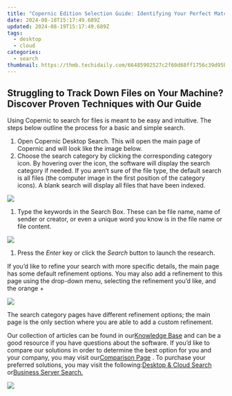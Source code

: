 ```yaml
---
title: "Copernic Edition Selection Guide: Identifying Your Perfect Match Among Various Options"
date: 2024-08-18T15:17:49.689Z
updated: 2024-08-19T15:17:49.689Z
tags:
  - desktop
  - cloud
categories:
  - search
thumbnail: https://thmb.techidaily.com/66485902527c2f60d68ff1756c39d95b2b9ff2d6a92e3e5c77cff27210813f40.jpg
---
```


## Struggling to Track Down Files on Your Machine? Discover Proven Techniques with Our Guide

Using Copernic to search for files is meant to be easy and intuitive. The steps below outline the process for a basic and simple search.

1. Open Copernic Desktop Search. This will open the main page of Copernic and will look like the image below.
2. Choose the search category by clicking the corresponding category icon. By hovering over the icon, the software will display the search category if needed. If you aren’t sure of the file type, the default search is all files (the computer image in the first position of the category icons). A blank search will display all files that have been indexed.

![](https://copernic.com/wp-content/uploads/2023/04/Search-a-file.png)

1. Type the keywords in the Search Box. These can be file name, name of sender or creator, or even a unique word you know is in the file name or file content.

![](https://copernic.com/wp-content/uploads/2023/04/Search-a-file-2.png)

1. Press the _Enter_ key or click the _Search_ button to launch the research.

 If you’d like to refine your search with more specific details, the main page has some default refinement options. You may also add a refinement to this page using the drop-down menu, selecting the refinement you’d like, and the orange +

![](https://copernic.com/wp-content/uploads/2023/04/Search-a-file-3.png)

 The search category pages have different refinement options; the main page is the only section where you are able to add a custom refinement.

 Our collection of articles can be found in our[Knowledge Base](https://copernicsearch.freshdesk.com/en/support/home) and can be a good resource if you have questions about the software. If you’d like to compare our solutions in order to determine the best option for you and your company, you may visit our[Comparison Page](https://copernic.com/comparison/) . To purchase your preferred solutions, you may visit the following:[Desktop & Cloud Search](https://tools.techidaily.com/copernic/download/) or[Business Server Search.](https://tools.techidaily.com/copernic/download/)

<ins class="adsbygoogle"
     style="display:block"
     data-ad-format="autorelaxed"
     data-ad-client="ca-pub-7571918770474297"
     data-ad-slot="1223367746"></ins>



<ins class="adsbygoogle"
     style="display:block"
     data-ad-client="ca-pub-7571918770474297"
     data-ad-slot="8358498916"
     data-ad-format="auto"
     data-full-width-responsive="true"></ins>



<!-- affiliate ads begin -->
<a href="https://estore.winxdvd.com/order/checkout.php?PRODS=4081991&QTY=1&AFFILIATE=108875&CART=1"><img src="https://www.winxdvd.com/affiliate/new-banner/wt-500x500.jpg" border="0"></a>
<!-- affiliate ads end -->